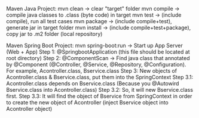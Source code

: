 Maven Java Project:
mvn clean -> clear "target" folder
mvn compile -> compile java classes to .class (byte code) in target
mvn test -> (include compile), run all test cases
mvn package -> (include compile+test), generate jar in target folder
mvn install -> (include compile+test+package), copy jar to .m2 folder (local repository)

Maven Spring Boot Project:
mvn spring-boot:run -> Start up App Server (Web + App)
  Step 1: @SpringbootApplication (this file should be located at root directory)
  Step 2: @ComponentScan -> Find java class that annotated by @Component (@Controller, @Service, @Repository, @Configuration). For example, Acontroller.class, Bservice.class
  Step 3: New objects of Acontroller.class & Bservice.class, put them into the SpringContext
  Step 3.1: Acontroller.class depends on Bservice.class (Because you @Autowird Bservice.class into Acontroller.class)
  Step 3.2: So, it will new Bservice.class first.
  Step 3.3: It will find the object of Bservice from SpringContext in order to create the new object of Acontroller (inject Bservice object into Acontroller object)